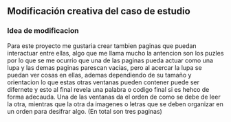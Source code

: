 ## Modificación creativa del caso de estudio

### Idea de modificacion
Para este proyecto me gustaria crear tambien paginas que puedan interactuar entre ellas, algo que me llama mucho la antencion son los puzles por lo que se me ocurrio que una de las paginas pueda actuar como una lupa y las demas paginas parescan vacias, pero al acercar la lupa se puedan ver cosas
en ellas, ademas dependiendo de su tamaño y orientacion lo que estas otras ventanas pueden contener puede ser difernete y esto al final revela una palabra o codigo final si es hehco de forma adecauda. Una de las ventanas da el orden de como se debe de leer la otra, mientras que la otra da
imagenes o letras que se deben organizar en un orden para desifrar algo. (En total son tres paginas) 

